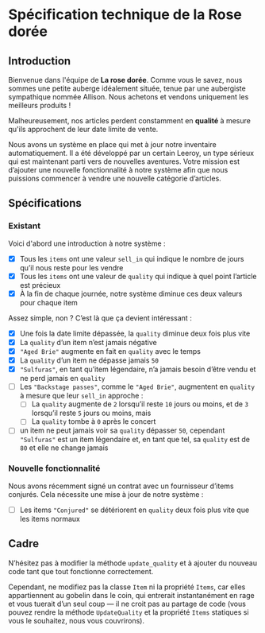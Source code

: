 # Spécification technique de la **Rose dorée**

## Introduction

Bienvenue dans l'équipe de **La rose dorée**. Comme vous le savez, nous sommes une petite auberge idéalement située, tenue par une aubergiste sympathique nommée Allison. Nous achetons et vendons uniquement les meilleurs produits !

Malheureusement, nos articles perdent constamment en **qualité** à mesure qu'ils approchent de leur date limite de vente.

Nous avons un système en place qui met à jour notre inventaire automatiquement. Il a été développé par un certain Leeroy, un type sérieux qui est maintenant parti vers de nouvelles aventures. Votre mission est d’ajouter une nouvelle fonctionnalité à notre système afin que nous puissions commencer à vendre une nouvelle catégorie d’articles.

## Spécifications

### Existant

Voici d'abord une introduction à notre système :

- [x] Tous les `items` ont une valeur `sell_in` qui indique le nombre de jours qu’il nous reste pour les vendre  
- [x] Tous les `items` ont une valeur de `quality` qui indique à quel point l’article est précieux  
- [x] À la fin de chaque journée, notre système diminue ces deux valeurs pour chaque item

Assez simple, non ? C’est là que ça devient intéressant :

- [x] Une fois la date limite dépassée, la `quality` diminue deux fois plus vite  
- [x] La `quality` d’un item n’est jamais négative  
- [x] `"Aged Brie"` augmente en fait en `quality` avec le temps
- [x] La `quality` d’un item ne dépasse jamais `50`
- [x] `"Sulfuras"`, en tant qu’item légendaire, n’a jamais besoin d’être vendu et ne perd jamais en `quality`
- [ ] Les `"Backstage passes"`, comme le `"Aged Brie"`, augmentent en `quality` à mesure que leur `sell_in` approche :
  - [ ] La `quality` augmente de `2` lorsqu’il reste `10` jours ou moins, et de `3` lorsqu’il reste `5` jours ou moins, mais
  - [ ] La `quality` tombe à `0` après le concert
- [ ] un item ne peut jamais voir sa `quality` dépasser `50`, cependant `"Sulfuras"` est un item légendaire et, en tant que tel, sa `quality` est de `80` et elle ne change jamais

### Nouvelle fonctionnalité

Nous avons récemment signé un contrat avec un fournisseur d’items conjurés. Cela nécessite une mise à jour de notre système :

- [ ] Les items `"Conjured"` se détériorent en `quality` deux fois plus vite que les items normaux

## Cadre

N’hésitez pas à modifier la méthode `update_quality` et à ajouter du nouveau code tant que tout fonctionne correctement.

Cependant, ne modifiez pas la classe `Item` ni la propriété `Items`, car elles appartiennent au gobelin dans le coin, qui entrerait instantanément en rage et vous tuerait d’un seul coup — il ne croit pas au partage de code (vous pouvez rendre la méthode `UpdateQuality` et la propriété `Items` statiques si vous le souhaitez, nous vous couvrirons).
